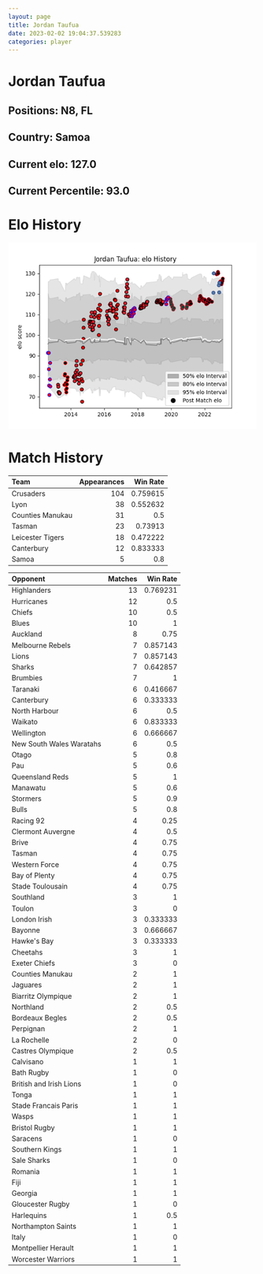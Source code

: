 ```yaml
---  
layout: page  
title: Jordan Taufua  
date: 2023-02-02 19:04:37.539283  
categories: player  
---
```

# Jordan Taufua

## Positions: N8, FL

## Country: Samoa

## Current elo: 127.0

## Current Percentile: 93.0

# Elo History


![elo history](history_JordanTaufua.png)
# Match History


| Team             |   Appearances |   Win Rate |
|:-----------------|--------------:|-----------:|
| Crusaders        |           104 |   0.759615 |
| Lyon             |            38 |   0.552632 |
| Counties Manukau |            31 |   0.5      |
| Tasman           |            23 |   0.73913  |
| Leicester Tigers |            18 |   0.472222 |
| Canterbury       |            12 |   0.833333 |
| Samoa            |             5 |   0.8      |

| Opponent                 |   Matches |   Win Rate |
|:-------------------------|----------:|-----------:|
| Highlanders              |        13 |   0.769231 |
| Hurricanes               |        12 |   0.5      |
| Chiefs                   |        10 |   0.5      |
| Blues                    |        10 |   1        |
| Auckland                 |         8 |   0.75     |
| Melbourne Rebels         |         7 |   0.857143 |
| Lions                    |         7 |   0.857143 |
| Sharks                   |         7 |   0.642857 |
| Brumbies                 |         7 |   1        |
| Taranaki                 |         6 |   0.416667 |
| Canterbury               |         6 |   0.333333 |
| North Harbour            |         6 |   0.5      |
| Waikato                  |         6 |   0.833333 |
| Wellington               |         6 |   0.666667 |
| New South Wales Waratahs |         6 |   0.5      |
| Otago                    |         5 |   0.8      |
| Pau                      |         5 |   0.6      |
| Queensland Reds          |         5 |   1        |
| Manawatu                 |         5 |   0.6      |
| Stormers                 |         5 |   0.9      |
| Bulls                    |         5 |   0.8      |
| Racing 92                |         4 |   0.25     |
| Clermont Auvergne        |         4 |   0.5      |
| Brive                    |         4 |   0.75     |
| Tasman                   |         4 |   0.75     |
| Western Force            |         4 |   0.75     |
| Bay of Plenty            |         4 |   0.75     |
| Stade Toulousain         |         4 |   0.75     |
| Southland                |         3 |   1        |
| Toulon                   |         3 |   0        |
| London Irish             |         3 |   0.333333 |
| Bayonne                  |         3 |   0.666667 |
| Hawke's Bay              |         3 |   0.333333 |
| Cheetahs                 |         3 |   1        |
| Exeter Chiefs            |         3 |   0        |
| Counties Manukau         |         2 |   1        |
| Jaguares                 |         2 |   1        |
| Biarritz Olympique       |         2 |   1        |
| Northland                |         2 |   0.5      |
| Bordeaux Begles          |         2 |   0.5      |
| Perpignan                |         2 |   1        |
| La Rochelle              |         2 |   0        |
| Castres Olympique        |         2 |   0.5      |
| Calvisano                |         1 |   1        |
| Bath Rugby               |         1 |   0        |
| British and Irish Lions  |         1 |   0        |
| Tonga                    |         1 |   1        |
| Stade Francais Paris     |         1 |   1        |
| Wasps                    |         1 |   1        |
| Bristol Rugby            |         1 |   1        |
| Saracens                 |         1 |   0        |
| Southern Kings           |         1 |   1        |
| Sale Sharks              |         1 |   0        |
| Romania                  |         1 |   1        |
| Fiji                     |         1 |   1        |
| Georgia                  |         1 |   1        |
| Gloucester Rugby         |         1 |   0        |
| Harlequins               |         1 |   0.5      |
| Northampton Saints       |         1 |   1        |
| Italy                    |         1 |   0        |
| Montpellier Herault      |         1 |   1        |
| Worcester Warriors       |         1 |   1        |